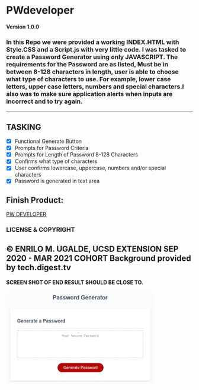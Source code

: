 # PWdeveloper
**Version 1.0.0**
### In this Repo we were provided a working INDEX.HTML with Style.CSS and a Script.js with very little code. I was tasked to create a Password Generator using only JAVASCRIPT. The requirements for the Password are as listed, Must be in between 8-128 characters in length, user is able to choose what type of characters to use. For example, lower case letters, upper case letters, numbers and special characters.I also was to make sure application alerts when inputs are incorrect and to try again.
---
## TASKING
- [X] Functional Generate Button
- [X] Prompts for Password Criteria
- [X] Prompts for Length of Password 8-128 Characters
- [X] Confirms what type of characters
- [X] User confirms lowercase, uppercase, numbers and/or special characters
- [X] Password is generated in text area
## Finish Product:
<a href="https://jruuuu.github.io/pwdeveloper/
">PW DEVELOPER</a>
### LICENSE & COPYRIGHT
&copy; ENRILO M. UGALDE, UCSD EXTENSION SEP 2020 - MAR 2021 COHORT
Background provided by tech.digest.tv
----
#### SCREEN SHOT OF END RESULT SHOULD BE CLOSE TO.
<img src="assets/images/03-javascript-homework-demo.png" alt="Password Generator Example Screenshot" width="400px" height="250px"/>

